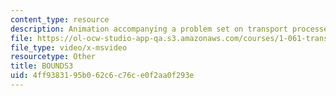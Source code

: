 ```yaml
---
content_type: resource
description: Animation accompanying a problem set on transport processes in the environment.
file: https://ol-ocw-studio-app-qa.s3.amazonaws.com/courses/1-061-transport-processes-in-the-environment-fall-2008/4ff9383195b062c6c76ce0f2aa0f293e_BOUNDS3.avi
file_type: video/x-msvideo
resourcetype: Other
title: BOUNDS3
uid: 4ff93831-95b0-62c6-c76c-e0f2aa0f293e
---
```

